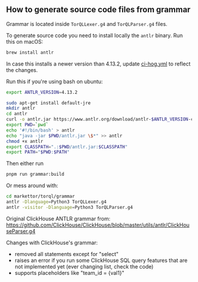 ## How to generate source code files from grammar

Grammar is located inside `TorQLLexer.g4` and `TorQLParser.g4` files.

To generate source code you need to install locally the `antlr` binary. Run this on macOS:

```bash
brew install antlr
```

In case this installs a newer version than 4.13.2, update [ci-hog.yml](https://github.com/MarketTor/markettor/blob/master/.github/workflows/ci-hog.yml) to reflect the changes. 

Run this if you're using bash on ubuntu:

```bash
export ANTLR_VERSION=4.13.2

sudo apt-get install default-jre
mkdir antlr
cd antlr
curl -o antlr.jar https://www.antlr.org/download/antlr-$ANTLR_VERSION-complete.jar
export PWD=`pwd`
echo '#!/bin/bash' > antlr
echo "java -jar $PWD/antlr.jar \$*" >> antlr
chmod +x antlr
export CLASSPATH=".:$PWD/antlr.jar:$CLASSPATH"
export PATH="$PWD:$PATH"
```

Then either run

```bash
pnpm run grammar:build
```

Or mess around with:

```bash
cd markettor/torql/grammar
antlr -Dlanguage=Python3 TorQLLexer.g4
antlr -visitor -Dlanguage=Python3 TorQLParser.g4
```

Original ClickHouse ANTLR grammar from: https://github.com/ClickHouse/ClickHouse/blob/master/utils/antlr/ClickHouseParser.g4

Changes with ClickHouse's grammar:
- removed all statements except for "select"
- raises an error if you run some ClickHouse SQL query features that are not implemented yet (ever changing list, check the code)
- supports placeholders like "team_id = {val1}"
